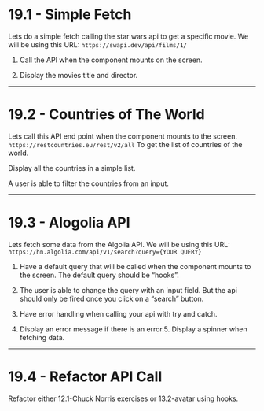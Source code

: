 # 19.1 - Simple Fetch

Lets do a simple fetch calling the star wars api to get a specific movie. We
will be using this URL: `https://swapi.dev/api/films/1/`

1. Call the API when the component mounts on the screen.

2. Display the movies title and director.

---

# 19.2 - Countries of The World

Lets call this API end point when the component mounts to the screen.
`https://restcountries.eu/rest/v2/all` To get the list of countries of the
world.

Display all the countries in a simple list.

A user is able to filter the countries from an input.

---

# 19.3 - Alogolia API

Lets fetch some data from the Algolia API. We will be using this URL:
`https://hn.algolia.com/api/v1/search?query={YOUR QUERY}`

1. Have a default query that will be called when the component mounts to the
   screen. The default query should be “hooks”.

2. The user is able to change the query with an input field. But the api should
   only be fired once you click on a “search” button.

3. Have error handling when calling your api with try and catch.

4. Display an error message if there is an error.5. Display a spinner when
   fetching data.

---

# 19.4 - Refactor API Call

Refactor either 12.1-Chuck Norris exercises or 13.2-avatar using hooks.
